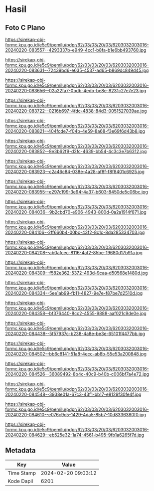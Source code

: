 # Hasil

## Foto C Plano

https://sirekap-obj-formc.kpu.go.id/e5c9/pemilu/pdpr/62/03/03/20/03/6203032003016-20240220-083557--4293337b-e949-4cc1-b8fa-b1e6bb493760.jpg

https://sirekap-obj-formc.kpu.go.id/e5c9/pemilu/pdpr/62/03/03/20/03/6203032003016-20240220-083631--72439bd6-e635-4537-ad65-b869dc849d45.jpg

https://sirekap-obj-formc.kpu.go.id/e5c9/pemilu/pdpr/62/03/03/20/03/6203032003016-20240220-083656--02a22fa7-0bdb-4edb-be8e-8231c27e7e23.jpg

https://sirekap-obj-formc.kpu.go.id/e5c9/pemilu/pdpr/62/03/03/20/03/6203032003016-20240220-083722--0216b697-4fdc-4838-84d3-0051527039ae.jpg

https://sirekap-obj-formc.kpu.go.id/e5c9/pemilu/pdpr/62/03/03/20/03/6203032003016-20240220-083821--404fcde7-f04b-4e59-8a68-f3e69f6d43b8.jpg

https://sirekap-obj-formc.kpu.go.id/e5c9/pemilu/pdpr/62/03/03/20/03/6203032003016-20240220-083852--8e3b62f9-d3fc-4639-bb54-4c3c3e7b6312.jpg

https://sirekap-obj-formc.kpu.go.id/e5c9/pemilu/pdpr/62/03/03/20/03/6203032003016-20240220-083923--c2a46c84-038e-4a28-af8f-f8f8401c6925.jpg

https://sirekap-obj-formc.kpu.go.id/e5c9/pemilu/pdpr/62/03/03/20/03/6203032003016-20240220-083955--e297c199-3e94-4a37-b603-8450de5c06bc.jpg

https://sirekap-obj-formc.kpu.go.id/e5c9/pemilu/pdpr/62/03/03/20/03/6203032003016-20240220-084036--9b2cbd70-e906-4943-800d-0a2a1914f871.jpg

https://sirekap-obj-formc.kpu.go.id/e5c9/pemilu/pdpr/62/03/03/20/03/6203032003016-20240220-084106--2ff660b4-00bc-43f2-8c1c-8da285334703.jpg

https://sirekap-obj-formc.kpu.go.id/e5c9/pemilu/pdpr/62/03/03/20/03/6203032003016-20240220-084208--ab0afcec-8116-4af2-85be-19680d17b91a.jpg

https://sirekap-obj-formc.kpu.go.id/e5c9/pemilu/pdpr/62/03/03/20/03/6203032003016-20240220-084309--f582e362-5372-493d-9caa-d50568e1480d.jpg

https://sirekap-obj-formc.kpu.go.id/e5c9/pemilu/pdpr/62/03/03/20/03/6203032003016-20240220-084334--5ee1ab99-fb11-4827-9e7e-f87be7d2510d.jpg

https://sirekap-obj-formc.kpu.go.id/e5c9/pemilu/pdpr/62/03/03/20/03/6203032003016-20240220-084358--bf376440-8cc2-4555-9888-aaf021c9de0e.jpg

https://sirekap-obj-formc.kpu.go.id/e5c9/pemilu/pdpr/62/03/03/20/03/6203032003016-20240220-084438--5f57937c-b238-4a8e-be3e-65101f4477bb.jpg

https://sirekap-obj-formc.kpu.go.id/e5c9/pemilu/pdpr/62/03/03/20/03/6203032003016-20240220-084502--bb6c8141-51a8-4ecc-ab8b-55e53a200848.jpg

https://sirekap-obj-formc.kpu.go.id/e5c9/pemilu/pdpr/62/03/03/20/03/6203032003016-20240220-084526--36089492-8b4c-40c9-b40b-c006bf7a4e72.jpg

https://sirekap-obj-formc.kpu.go.id/e5c9/pemilu/pdpr/62/03/03/20/03/6203032003016-20240220-084548--3938e01a-67c3-43f1-bb17-e8129f30fe4f.jpg

https://sirekap-obj-formc.kpu.go.id/e5c9/pemilu/pdpr/62/03/03/20/03/6203032003016-20240220-084610--e076c9c5-1429-4da5-85b7-10d8336380f0.jpg

https://sirekap-obj-formc.kpu.go.id/e5c9/pemilu/pdpr/62/03/03/20/03/6203032003016-20240220-084629--eb525e32-1a74-4561-b495-9fb1a6265f7d.jpg


## Metadata

| Key        | Value               |
| ---------- | ------------------- |
| Time Stamp | 2024-02-20 09:03:12 |
| Kode Dapil | 6201                |




